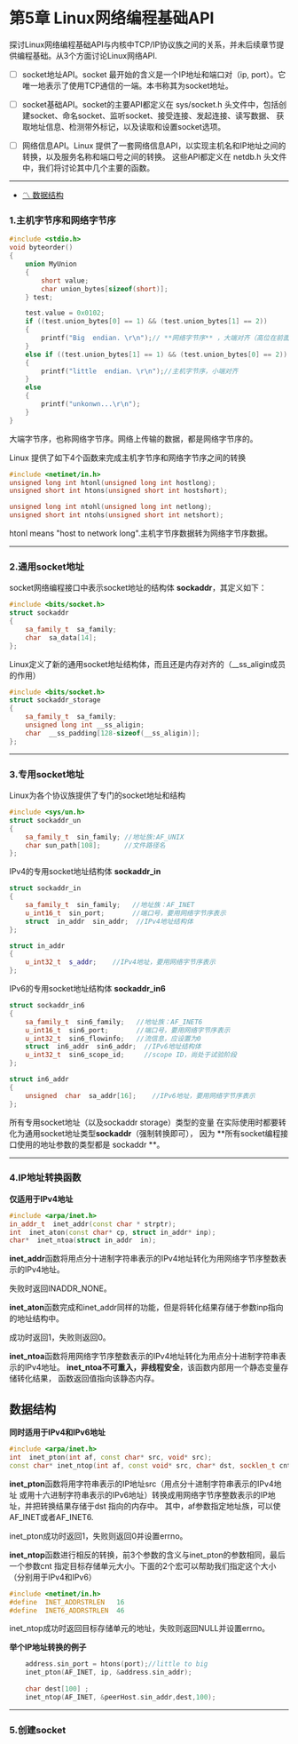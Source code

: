 # 第5章 Linux网络编程基础API

探讨Linux网络编程基础API与内核中TCP/IP协议族之间的关系，并未后续章节提供编程基础。从3个方面讨论Linux网络API.

- [ ] socket地址API。socket 最开始的含义是一个IP地址和端口对（ip, port）。它唯一地表示了使用TCP通信的一端。本书称其为socket地址。

- [ ] socket基础API。socket的主要API都定义在 sys/socket.h 头文件中，包括创建socket、命名socket、监听socket、接受连接、发起连接、读写数据、
获取地址信息、检测带外标记，以及读取和设置socket选项。

- [ ] 网络信息API。Linux 提供了一套网络信息API，以实现主机名和IP地址之间的转换，以及服务名称和端口号之间的转换。
这些API都定义在 netdb.h 头文件中，我们将讨论其中几个主要的函数。

-----------------------------------------------------------------


* [〽️ 数据结构](#️-数据结构)


### 1.主机字节序和网络字节序

```C++
#include <stdio.h>
void byteorder()
{
	union MyUnion
	{
		short value;
		char union_bytes[sizeof(short)];
	} test;

	test.value = 0x0102;
	if ((test.union_bytes[0] == 1) && (test.union_bytes[1] == 2))
	{
		printf("Big  endian. \r\n");// **网络字节序** ，大端对齐（高位在前面）
	}
	else if ((test.union_bytes[1] == 1) && (test.union_bytes[0] == 2))
	{
		printf("little  endian. \r\n");//主机字节序，小端对齐
	}
	else
	{
		printf("unkonwn...\r\n");
	}
}
```

大端字节序，也称网络字节序。网络上传输的数据，都是网络字节序的。

Linux 提供了如下4个函数来完成主机字节序和网络字节序之间的转换

```C++
#include <netinet/in.h>
unsigned long int htonl(unsigned long int hostlong);
unsigned short int htons(unsigned short int hostshort);

unsigned long int ntohl(unsigned long int netlong);
unsigned short int ntohs(unsigned short int netshort);
```

htonl means "host to network long".主机字节序数据转为网络字节序数据。


-----------------------------------------------------------------


### 2.通用socket地址

socket网络编程接口中表示socket地址的结构体 **sockaddr**，其定义如下：

```C++
#include <bits/socket.h>
struct sockaddr
{
    sa_family_t  sa_family;
    char  sa_data[14];
};
```

Linux定义了新的通用socket地址结构体，而且还是内存对齐的（__ss_aligin成员的作用）

```C++
#include <bits/socket.h>
struct sockaddr_storage
{
    sa_family_t  sa_family;
    unsigned long int __ss_aligin;
    char  __ss_padding[128-sizeof(__ss_aligin)];
};
```


-----------------------------------------------------------------


### 3.专用socket地址

Linux为各个协议族提供了专门的socket地址和结构
```C++
#include <sys/un.h>
struct sockaddr_un
{
    sa_family_t  sin_family; //地址族:AF_UNIX
    char sun_path[108];      //文件路径名
};
```

IPv4的专用socket地址结构体 **sockaddr_in** 
```C++
struct sockaddr_in
{
    sa_family_t  sin_family;   //地址族：AF_INET
    u_int16_t  sin_port;       //端口号，要用网络字节序表示
    struct  in_addr  sin_addr;  //IPv4地址结构体
};

struct in_addr
{
    u_int32_t  s_addr;    //IPv4地址，要用网络字节序表示
};
```

IPv6的专用socket地址结构体  **sockaddr_in6**
```C++
struct sockaddr_in6
{
    sa_family_t  sin6_family;   //地址族：AF_INET6
    u_int16_t  sin6_port;       //端口号，要用网络字节序表示
    u_int32_t  sin6_flowinfo;   //流信息，应设置为0
    struct  in6_addr  sin6_addr;  //IPv6地址结构体
    u_int32_t  sin6_scope_id;     //scope ID，尚处于试验阶段
};

struct in6_addr
{
    unsigned  char  sa_addr[16];    //IPv6地址，要用网络字节序表示
};
```

所有专用socket地址（以及sockaddr  storage）类型的变量
在实际使用时都要转化为通用socket地址类型**sockaddr**（强制转换即可），
因为 **所有socket编程接口使用的地址参数的类型都是 sockaddr **。





-----------------------------------------------------------------


### 4.IP地址转换函数


**仅适用于IPv4地址**
```C++
#include <arpa/inet.h>
in_addr_t  inet_addr(const char * strptr);
int  inet_aton(const char* cp, struct in_addr* inp);
char*  inet_ntoa(struct in_addr  in);
```
**inet_addr**函数将用点分十进制字符串表示的IPv4地址转化为用网络字节序整数表示的IPv4地址。

失败时返回INADDR_NONE。

**inet_aton**函数完成和inet_addr同样的功能，但是将转化结果存储于参数inp指向的地址结构中。

成功时返回1，失败则返回0。

**inet_ntoa**函数将用网络字节序整数表示的IPv4地址转化为用点分十进制字符串表示的IPv4地址。
**inet_ntoa不可重入，非线程安全**，该函数内部用一个静态变量存储转化结果，
函数返回值指向该静态内存。


## 数据结构


**同时适用于IPv4和IPv6地址**
```C++
#include <arpa/inet.h>
int  inet_pton(int af, const char* src, void* src);
const char* inet_ntop(int af, const void* src, char* dst, socklen_t cnt);
```
**inet_pton**函数将用字符串表示的IP地址src（用点分十进制字符串表示的IPv4地址
或用十六进制字符串表示的IPv6地址）转换成用网络字节序整数表示的IP地址，并把转换结果存储于dst
指向的内存中。
其中，af参数指定地址族，可以使AF_INET或者AF_INET6.

inet_pton成功时返回1，失败则返回0并设置errno。

**inet_ntop**函数进行相反的转换，前3个参数的含义与inet_pton的参数相同，最后一个参数cnt
指定目标存储单元大小。下面的2个宏可以帮助我们指定这个大小（分别用于IPv4和IPv6）

```C++
#include <netinet/in.h>
#define  INET_ADDRSTRLEN   16
#define  INET6_ADDRSTRLEN  46
```
inet_ntop成功时返回目标存储单元的地址，失败则返回NULL并设置errno。


**举个IP地址转换的例子**
```C++
    address.sin_port = htons(port);//little to big
    inet_pton(AF_INET, ip, &address.sin_addr);
    
    char dest[100] ;
    inet_ntop(AF_INET, &peerHost.sin_addr,dest,100);

```

-----------------------------------------------------------------

### 5.创建socket




